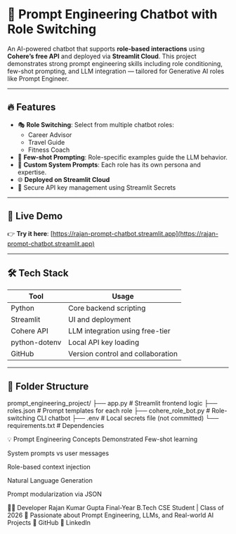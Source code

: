 # 🤖 Prompt Engineering Chatbot with Role Switching

An AI-powered chatbot that supports **role-based interactions** using **Cohere’s free API** and deployed via **Streamlit Cloud**. This project demonstrates strong prompt engineering skills including role conditioning, few-shot prompting, and LLM integration — tailored for Generative AI roles like Prompt Engineer.

---

## 🔥 Features

- 🎭 **Role Switching**: Select from multiple chatbot roles:
  - Career Advisor
  - Travel Guide
  - Fitness Coach
- 🧠 **Few-shot Prompting**: Role-specific examples guide the LLM behavior.
- 📜 **Custom System Prompts**: Each role has its own persona and expertise.
- 🌐 **Deployed on Streamlit Cloud**
- 🔐 Secure API key management using Streamlit Secrets

---

## 🚀 Live Demo

👉 **Try it here**: [https://rajan-prompt-chatbot.streamlit.app](https://rajan-prompt-chatbot.streamlit.app)

---

## 🛠️ Tech Stack

| Tool              | Usage                             |
|-------------------|------------------------------------|
| Python            | Core backend scripting              |
| Streamlit         | UI and deployment                   |
| Cohere API        | LLM integration using free-tier     |
| python-dotenv     | Local API key loading               |
| GitHub            | Version control and collaboration   |

---

## 📂 Folder Structure

prompt_engineering_project/
├── app.py # Streamlit frontend logic
├── roles.json # Prompt templates for each role
├── cohere_role_bot.py # Role-switching CLI chatbot
├── .env # Local secrets file (not committed)
└── requirements.txt # Dependencies


💡 Prompt Engineering Concepts Demonstrated
Few-shot learning

System prompts vs user messages

Role-based context injection

Natural Language Generation

Prompt modularization via JSON

👨‍💻 Developer
Rajan Kumar Gupta
Final-Year B.Tech CSE Student | Class of 2026
📍 Passionate about Prompt Engineering, LLMs, and Real-world AI Projects
🔗 GitHub
🔗 LinkedIn

